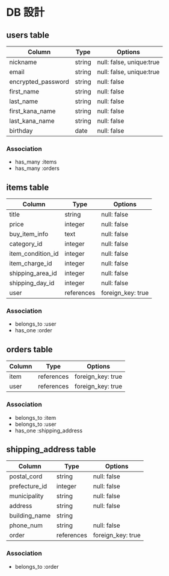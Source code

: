 # DB 設計

## users table

| Column             | Type                | Options                    |
|--------------------|---------------------|----------------------------|
| nickname           | string              | null: false, unique:true   |
| email              | string              | null: false, unique:true   |
| encrypted_password | string              | null: false                |
| first_name         | string              | null: false                |
| last_name          | string              | null: false                |
| first_kana_name    | string              | null: false                |
| last_kana_name     | string              | null: false                |
| birthday           | date                | null: false                |

### Association

* has_many :items
* has_many :orders

## items table

| Column                              | Type       | Options           |
|-------------------------------------|------------|-------------------|
| title                               | string     | null: false       |
| price                               | integer    | null: false       |
| buy_item_info                       | text       | null: false       |
| category_id                         | integer    | null: false       |
| item_condition_id                   | integer    | null: false       |
| item_charge_id                      | integer    | null: false       |
| shipping_area_id                    | integer    | null: false       |
| shipping_day_id                     | integer    | null: false       |
| user                                | references | foreign_key: true |

### Association

- belongs_to :user
- has_one :order

## orders table

| Column                   | Type       | Options           |
|--------------------------|------------|-------------------|
| item                     | references | foreign_key: true |
| user                     | references | foreign_key: true |

### Association

- belongs_to :item
- belongs_to :user
- has_one :shipping_address

## shipping_address table

| Column                   | Type       | Options           |
|--------------------------|------------|-------------------|
| postal_cord              | string     | null: false       |
| prefecture_id            | integer    | null: false       |
| municipality             | string     | null: false       |
| address                  | string     | null: false       |
| building_name            | string     |                   |
| phone_num                | string     | null: false       |
| order                    | references | foreign_key: true |

### Association

- belongs_to :order

